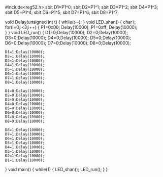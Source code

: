 #include<reg52.h>
sbit D1=P1^0;
sbit D2=P1^1;
sbit D3=P1^2;
sbit D4=P1^3;
sbit D5=P1^4;
sbit D6=P1^5;
sbit D7=P1^6;
sbit D8=P1^7;

void Delay(unsigned int t)
{
	while(t--);
}
void LED_shan()
{
	char i;
	for(i=0;i<3;i++)
	{
	P1=0x00;
	Delay(10000);
	P1=0xff;
	Delay(10000);	
	}
}
void LED_run()
{
	D1=0;Delay(10000);
	D2=0;Delay(10000);
	D3=0;Delay(10000);
	D4=0;Delay(10000);
	D5=0;Delay(10000);
	D6=0;Delay(10000);
	D7=0;Delay(10000);
	D8=0;Delay(10000);
	
	D1=1;Delay(10000);
	D2=1;Delay(10000);
	D3=1;Delay(10000);
	D4=1;Delay(10000);
	D5=1;Delay(10000);
	D6=1;Delay(10000);
	D7=1;Delay(10000);
	D8=1;Delay(10000);
	
	D1=0;Delay(10000);
	D2=0;Delay(10000);
	D3=0;Delay(10000);
	D4=0;Delay(10000);
	D5=0;Delay(10000);
	D6=0;Delay(10000);
	D7=0;Delay(10000);
	D8=0;Delay(10000);
	
	D8=1;Delay(10000);
	D7=1;Delay(10000);
	D6=1;Delay(10000);
	D5=1;Delay(10000);
	D4=1;Delay(10000);
	D3=1;Delay(10000);
	D2=1;Delay(10000);
	D1=1;Delay(10000);
}
void main()
{
	while(1)
	{
		LED_shan();
		LED_run();
	}
}
